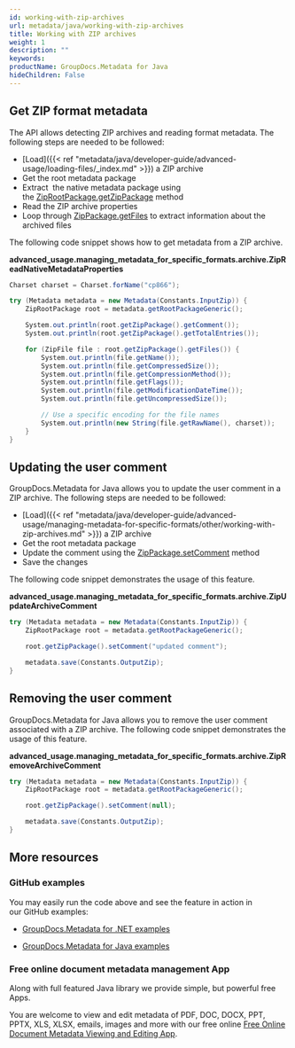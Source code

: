 ```yaml
---
id: working-with-zip-archives
url: metadata/java/working-with-zip-archives
title: Working with ZIP archives
weight: 1
description: ""
keywords: 
productName: GroupDocs.Metadata for Java
hideChildren: False
---
```

## Get ZIP format metadata

The API allows detecting ZIP archives and reading format metadata. The following steps are needed to be followed:

*   [Load]({{< ref "metadata/java/developer-guide/advanced-usage/loading-files/_index.md" >}}) a ZIP archive
*   Get the root metadata package
*   Extract  the native metadata package using the [ZipRootPackage.getZipPackage](https://apireference.groupdocs.com/metadata/java/com.groupdocs.metadata.core/ZipRootPackage#getZipPackage()) method
*   Read the ZIP archive properties
*   Loop through [ZipPackage.getFiles](https://apireference.groupdocs.com/metadata/java/com.groupdocs.metadata.core/ZipPackage#getFiles()) to extract information about the archived files 

The following code snippet shows how to get metadata from a ZIP archive.

**advanced\_usage.managing\_metadata\_for\_specific\_formats.archive.ZipReadNativeMetadataProperties**

```csharp
Charset charset = Charset.forName("cp866");

try (Metadata metadata = new Metadata(Constants.InputZip)) {
    ZipRootPackage root = metadata.getRootPackageGeneric();

    System.out.println(root.getZipPackage().getComment());
    System.out.println(root.getZipPackage().getTotalEntries());

    for (ZipFile file : root.getZipPackage().getFiles()) {
        System.out.println(file.getName());
        System.out.println(file.getCompressedSize());
        System.out.println(file.getCompressionMethod());
        System.out.println(file.getFlags());
        System.out.println(file.getModificationDateTime());
        System.out.println(file.getUncompressedSize());

        // Use a specific encoding for the file names
        System.out.println(new String(file.getRawName(), charset));
    }
}
```

## Updating the user comment

GroupDocs.Metadata for Java allows you to update the user comment in a ZIP archive. The following steps are needed to be followed:

*   [Load]({{< ref "metadata/java/developer-guide/advanced-usage/managing-metadata-for-specific-formats/other/working-with-zip-archives.md" >}}) a ZIP archive
*   Get the root metadata package
*   Update the comment using the [ZipPackage.setComment](https://apireference.groupdocs.com/metadata/java/com.groupdocs.metadata.core/ZipPackage#setComment(java.lang.String)) method
*   Save the changes

The following code snippet demonstrates the usage of this feature.

**advanced\_usage.managing\_metadata\_for\_specific\_formats.archive.ZipUpdateArchiveComment**

```csharp
try (Metadata metadata = new Metadata(Constants.InputZip)) {
	ZipRootPackage root = metadata.getRootPackageGeneric();

	root.getZipPackage().setComment("updated comment");

	metadata.save(Constants.OutputZip);
}
```

## Removing the user comment

GroupDocs.Metadata for Java allows you to remove the user comment associated with a ZIP archive. The following code snippet demonstrates the usage of this feature.

**advanced\_usage.managing\_metadata\_for\_specific\_formats.archive.ZipRemoveArchiveComment**

```csharp
try (Metadata metadata = new Metadata(Constants.InputZip)) {
	ZipRootPackage root = metadata.getRootPackageGeneric();

	root.getZipPackage().setComment(null);

	metadata.save(Constants.OutputZip);
}
```

## More resources

### GitHub examples

You may easily run the code above and see the feature in action in our GitHub examples:

*   [GroupDocs.Metadata for .NET examples](https://github.com/groupdocs-metadata/GroupDocs.Metadata-for-.NET)
    
*   [GroupDocs.Metadata for Java examples](https://github.com/groupdocs-metadata/GroupDocs.Metadata-for-Java)
    

### Free online document metadata management App

Along with full featured Java library we provide simple, but powerful free Apps.

You are welcome to view and edit metadata of PDF, DOC, DOCX, PPT, PPTX, XLS, XLSX, emails, images and more with our free online [Free Online Document Metadata Viewing and Editing App](https://products.groupdocs.app/metadata).
